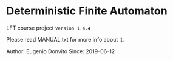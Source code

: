 # Deterministic Finite Automaton 
LFT course project `Version 1.4.4`

Please read MANUAL.txt for more info about it.

Author: Eugenio Donvito
Since: 2019-06-12
